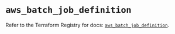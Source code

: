 # `aws_batch_job_definition`

Refer to the Terraform Registry for docs: [`aws_batch_job_definition`](https://registry.terraform.io/providers/hashicorp/aws/5.97.0/docs/resources/batch_job_definition).
